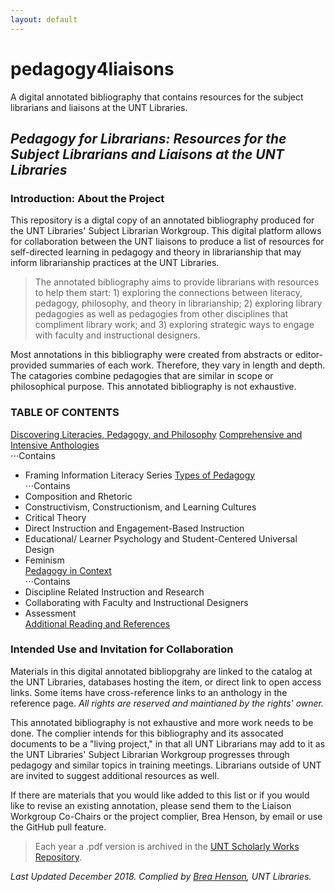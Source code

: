 ```yaml
---
layout: default
---
```

# pedagogy4liaisons
A digital annotated bibliography that contains resources for the subject librarians and liaisons at the UNT Libraries. 

## _Pedagogy for Librarians: Resources for the Subject Librarians and Liaisons at the UNT Libraries_

### Introduction: About the Project
This repository is a digtal copy of an annotated bibliography produced for the UNT Libraries' Subject Librarian Workgroup. This digital platform allows for collaboration between the UNT liaisons to produce a list of resources for self-directed learning in pedagogy and theory in librarianship that may inform librarianship practices at the UNT Libraries.

>The annotated bibliography aims to provide librarians with resources to help them start: 1) exploring the connections between literacy, pedagogy, philosophy, and theory in librarianship; 2) exploring library pedagogies as well as pedagogies from other disciplines that compliment library work; and 3) exploring strategic ways to engage with faculty and instructional designers. 

Most annotations in this bibliography were created from abstracts or editor-provided summaries of each work. Therefore, they vary in length and depth. The catagories combine pedagogies that are similar in scope or philosophical purpose. This annotated bibliography is not exhaustive. 

### TABLE OF CONTENTS
[Discovering Literacies, Pedagogy, and Philosophy](https://behenson.github.io/pedagogy4liaisons/pedagogy.html)
[Comprehensive and Intensive Anthologies](https://behenson.github.io/pedagogy4liaisons/anthologies.html)  
⋅⋅⋅Contains
* Framing Information Literacy Series
[Types of Pedagogy](https://behenson.github.io/pedagogy4liaisons/types.html)  
⋅⋅⋅Contains
* Composition and Rhetoric  
* Constructivism, Constructionism, and Learning Cultures  
* Critical Theory  
* Direct Instruction and Engagement-Based Instruction  
* Educational/ Learner Psychology and Student-Centered Universal Design  
* Feminism  
[Pedagogy in Context](https://behenson.github.io/pedagogy4liaisons/context.html)  
⋅⋅⋅Contains
* Discipline Related Instruction and Research  
* Collaborating with Faculty and Instructional Designers  
* Assessment  
[Additional Reading and References](https://behenson.github.io/pedagogy4liaisons/references.html)  

### Intended Use and Invitation for Collaboration
Materials in this digital annotated bibliopgrahy are linked to the catalog at the UNT Libraries, databases hosting the item, or direct link to open access links. Some items have cross-reference links to an anthology in the reference page. *All rights are reserved and maintianed by the rights' owner.*

This annotated bibliography is not exhaustive and more work needs to be done. 
The complier intends for this bibliography and its assocated documents to be a "living project," in that all UNT Librarians may add to it as the UNT Libraries' Subject Librarian Workgroup progresses through pedagogy and similar topics in training meetings. Librarians outside of UNT are invited to suggest additional resources as well.

If there are materials that you would like added to this list or if you would like to revise an existing annotation, please send them to the Liaison Workgroup Co-Chairs or the project complier, Brea Henson, by email or use the GitHub pull feature. 

>Each year a .pdf version is archived in the [UNT Scholarly Works Repository](/https://digital.library.unt.edu/explore/collections/UNTSW/).   



_Last Updated December 2018. Complied by [Brea Henson](https://www.library.unt.edu/people/brea-henson), UNT Libraries._ 
